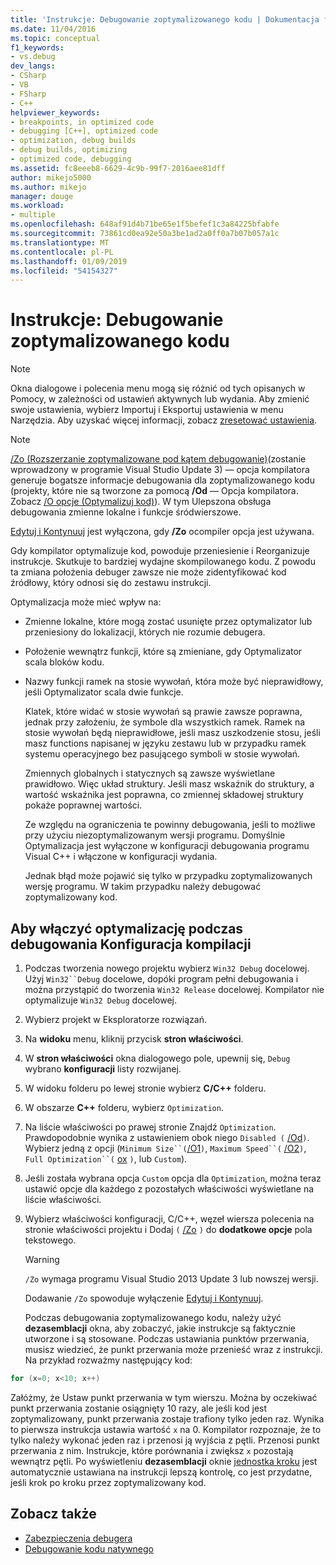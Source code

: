 ```yaml
---
title: 'Instrukcje: Debugowanie zoptymalizowanego kodu | Dokumentacja firmy Microsoft'
ms.date: 11/04/2016
ms.topic: conceptual
f1_keywords:
- vs.debug
dev_langs:
- CSharp
- VB
- FSharp
- C++
helpviewer_keywords:
- breakpoints, in optimized code
- debugging [C++], optimized code
- optimization, debug builds
- debug builds, optimizing
- optimized code, debugging
ms.assetid: fc8eeeb8-6629-4c9b-99f7-2016aee81dff
author: mikejo5000
ms.author: mikejo
manager: douge
ms.workload:
- multiple
ms.openlocfilehash: 648af91d4b71be65e1f5befef1c3a84225bfabfe
ms.sourcegitcommit: 73861cd0ea92e50a3be1ad2a0ff0a7b07b057a1c
ms.translationtype: MT
ms.contentlocale: pl-PL
ms.lasthandoff: 01/09/2019
ms.locfileid: "54154327"
---
```

# <a name="how-to-debug-optimized-code"></a>Instrukcje: Debugowanie zoptymalizowanego kodu

> [!NOTE]
> Okna dialogowe i polecenia menu mogą się różnić od tych opisanych w Pomocy, w zależności od ustawień aktywnych lub wydania. Aby zmienić swoje ustawienia, wybierz Importuj i Eksportuj ustawienia w menu Narzędzia. Aby uzyskać więcej informacji, zobacz [zresetować ustawienia](../ide/environment-settings.md#reset-settings).

> [!NOTE]
> [/Zo (Rozszerzanie zoptymalizowane pod kątem debugowanie)](/cpp/build/reference/zo-enhance-optimized-debugging)(zostanie wprowadzony w programie Visual Studio Update 3) — opcja kompilatora generuje bogatsze informacje debugowania dla zoptymalizowanego kodu (projekty, które nie są tworzone za pomocą **/Od** — Opcja kompilatora. Zobacz [/O opcje (Optymalizuj kod)](/cpp/build/reference/o-options-optimize-code)). W tym Ulepszona obsługa debugowania zmienne lokalne i funkcje śródwierszowe.
>
> [Edytuj i Kontynuuj](../debugger/edit-and-continue-visual-csharp.md) jest wyłączona, gdy **/Zo** ocompiler opcja jest używana.

 Gdy kompilator optymalizuje kod, powoduje przeniesienie i Reorganizuje instrukcje. Skutkuje to bardziej wydajne skompilowanego kodu. Z powodu ta zmiana położenia debuger zawsze nie może zidentyfikować kod źródłowy, który odnosi się do zestawu instrukcji.

 Optymalizacja może mieć wpływ na:

- Zmienne lokalne, które mogą zostać usunięte przez optymalizator lub przeniesiony do lokalizacji, których nie rozumie debugera.

- Położenie wewnątrz funkcji, które są zmieniane, gdy Optymalizator scala bloków kodu.

- Nazwy funkcji ramek na stosie wywołań, która może być nieprawidłowy, jeśli Optymalizator scala dwie funkcje.

  Klatek, które widać w stosie wywołań są prawie zawsze poprawna, jednak przy założeniu, że symbole dla wszystkich ramek. Ramek na stosie wywołań będą nieprawidłowe, jeśli masz uszkodzenie stosu, jeśli masz functions napisanej w języku zestawu lub w przypadku ramek systemu operacyjnego bez pasującego symboli w stosie wywołań.

  Zmiennych globalnych i statycznych są zawsze wyświetlane prawidłowo. Więc układ struktury. Jeśli masz wskaźnik do struktury, a wartość wskaźnika jest poprawna, co zmiennej składowej struktury pokaże poprawnej wartości.

  Ze względu na ograniczenia te powinny debugowania, jeśli to możliwe przy użyciu niezoptymalizowanym wersji programu. Domyślnie Optymalizacja jest wyłączone w konfiguracji debugowania programu Visual C++ i włączone w konfiguracji wydania.

  Jednak błąd może pojawić się tylko w przypadku zoptymalizowanych wersję programu. W takim przypadku należy debugować zoptymalizowany kod.

## <a name="to-turn-on-optimization-in-a-debug-build-configuration"></a>Aby włączyć optymalizację podczas debugowania Konfiguracja kompilacji

1. Podczas tworzenia nowego projektu wybierz `Win32 Debug` docelowej. Użyj `Win32``Debug` docelowe, dopóki program pełni debugowania i można przystąpić do tworzenia `Win32 Release` docelowej. Kompilator nie optymalizuje `Win32 Debug` docelowej.

2. Wybierz projekt w Eksploratorze rozwiązań.

3. Na **widoku** menu, kliknij przycisk **stron właściwości**.

4. W **stron właściwości** okna dialogowego pole, upewnij się, `Debug` wybrano **konfiguracji** listy rozwijanej.

5. W widoku folderu po lewej stronie wybierz **C/C++** folderu.

6. W obszarze **C++** folderu, wybierz `Optimization`.

7. Na liście właściwości po prawej stronie Znajdź `Optimization`. Prawdopodobnie wynika z ustawieniem obok niego `Disabled (` [/Od](/cpp/build/reference/od-disable-debug)`)`. Wybierz jedną z opcji (`Minimum Size``(`[/O1](/cpp/build/reference/o1-o2-minimize-size-maximize-speed)`)`, `Maximum Speed``(` [/O2](/cpp/build/reference/o1-o2-minimize-size-maximize-speed)`)`, `Full Optimization``(` [ox](/cpp/build/reference/ox-full-optimization) `)`, lub `Custom`).

8. Jeśli została wybrana opcja `Custom` opcja dla `Optimization`, można teraz ustawić opcje dla każdego z pozostałych właściwości wyświetlane na liście właściwości.

9. Wybierz właściwości konfiguracji, C/C++, węzeł wiersza polecenia na stronie właściwości projektu i Dodaj `(` [/Zo](/cpp/build/reference/zo-enhance-optimized-debugging) `)` do **dodatkowe opcje** pola tekstowego.

    > [!WARNING]
    >  `/Zo` wymaga programu Visual Studio 2013 Update 3 lub nowszej wersji.
    >
    >  Dodawanie `/Zo` spowoduje wyłączenie [Edytuj i Kontynuuj](../debugger/edit-and-continue-visual-csharp.md).

   Podczas debugowania zoptymalizowanego kodu, należy użyć **dezasemblacji** okna, aby zobaczyć, jakie instrukcje są faktycznie utworzone i są stosowane. Podczas ustawiania punktów przerwania, musisz wiedzieć, że punkt przerwania może przenieść wraz z instrukcji. Na przykład rozważmy następujący kod:

```cpp
for (x=0; x<10; x++)
```

 Załóżmy, że Ustaw punkt przerwania w tym wierszu. Można by oczekiwać punkt przerwania zostanie osiągnięty 10 razy, ale jeśli kod jest zoptymalizowany, punkt przerwania zostaje trafiony tylko jeden raz. Wynika to pierwsza instrukcja ustawia wartość `x` na 0. Kompilator rozpoznaje, że to tylko należy wykonać jeden raz i przenosi ją wyjścia z pętli. Przenosi punkt przerwania z nim. Instrukcje, które porównania i zwiększ `x` pozostają wewnątrz pętli. Po wyświetleniu **dezasemblacji** oknie [jednostka kroku](/previous-versions/visualstudio/visual-studio-2010/ek13f001(v=vs.100)) jest automatycznie ustawiana na instrukcji lepszą kontrolę, co jest przydatne, jeśli krok po kroku przez zoptymalizowany kod.

## <a name="see-also"></a>Zobacz także

- [Zabezpieczenia debugera](../debugger/debugger-security.md)
- [Debugowanie kodu natywnego](../debugger/debugging-native-code.md)